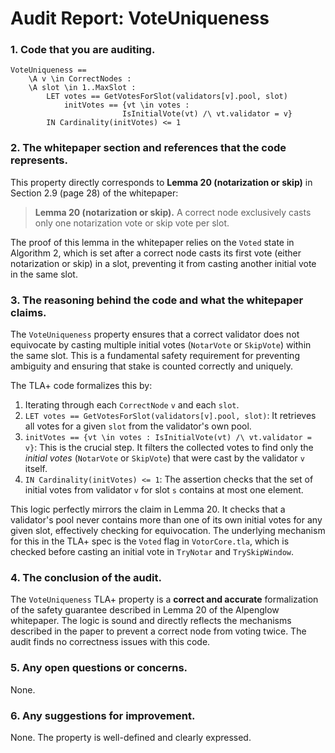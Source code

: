 # Audit Report: VoteUniqueness

### 1. Code that you are auditing.
```tla
VoteUniqueness ==
    \A v \in CorrectNodes :
    \A slot \in 1..MaxSlot :
        LET votes == GetVotesForSlot(validators[v].pool, slot)
            initVotes == {vt \in votes : 
                         IsInitialVote(vt) /\ vt.validator = v}
        IN Cardinality(initVotes) <= 1
```

### 2. The whitepaper section and references that the code represents.

This property directly corresponds to **Lemma 20 (notarization or skip)** in Section 2.9 (page 28) of the whitepaper:

> **Lemma 20 (notarization or skip).** A correct node exclusively casts only one notarization vote or skip vote per slot.

The proof of this lemma in the whitepaper relies on the `Voted` state in Algorithm 2, which is set after a correct node casts its first vote (either notarization or skip) in a slot, preventing it from casting another initial vote in the same slot.

### 3. The reasoning behind the code and what the whitepaper claims.

The `VoteUniqueness` property ensures that a correct validator does not equivocate by casting multiple initial votes (`NotarVote` or `SkipVote`) within the same slot. This is a fundamental safety requirement for preventing ambiguity and ensuring that stake is counted correctly and uniquely.

The TLA+ code formalizes this by:
1.  Iterating through each `CorrectNode` `v` and each `slot`.
2.  `LET votes == GetVotesForSlot(validators[v].pool, slot)`: It retrieves all votes for a given `slot` from the validator's own pool.
3.  `initVotes == {vt \in votes : IsInitialVote(vt) /\ vt.validator = v}`: This is the crucial step. It filters the collected votes to find only the *initial votes* (`NotarVote` or `SkipVote`) that were cast by the validator `v` itself.
4.  `IN Cardinality(initVotes) <= 1`: The assertion checks that the set of initial votes from validator `v` for slot `s` contains at most one element.

This logic perfectly mirrors the claim in Lemma 20. It checks that a validator's pool never contains more than one of its own initial votes for any given slot, effectively checking for equivocation. The underlying mechanism for this in the TLA+ spec is the `Voted` flag in `VotorCore.tla`, which is checked before casting an initial vote in `TryNotar` and `TrySkipWindow`.

### 4. The conclusion of the audit.

The `VoteUniqueness` TLA+ property is a **correct and accurate** formalization of the safety guarantee described in Lemma 20 of the Alpenglow whitepaper. The logic is sound and directly reflects the mechanisms described in the paper to prevent a correct node from voting twice. The audit finds no correctness issues with this code.

### 5. Any open questions or concerns.

None.

### 6. Any suggestions for improvement.

None. The property is well-defined and clearly expressed.
